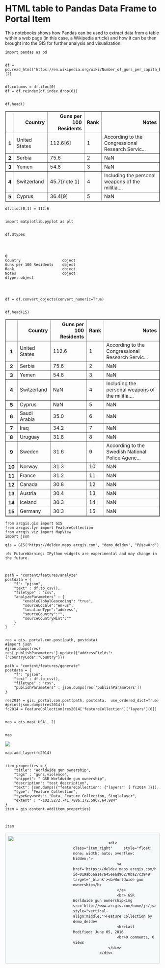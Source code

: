 
# HTML table to Pandas Data Frame to Portal Item

This notebooks shows how Pandas can be used to extract data from a table within a web page (in this case, a Wikipedia article) and how it can be then brought into the GIS for further analysis and visualization.


    import pandas as pd


    df = pd.read_html("https://en.wikipedia.org/wiki/Number_of_guns_per_capita_by_country")[2]


    df.columns = df.iloc[0]
    df = df.reindex(df.index.drop(0))


    df.head()




<div>
<table border="1" class="dataframe">
  <thead>
    <tr style="text-align: right;">
      <th></th>
      <th>Country</th>
      <th>Guns per 100 Residents</th>
      <th>Rank</th>
      <th>Notes</th>
    </tr>
  </thead>
  <tbody>
    <tr>
      <th>1</th>
      <td>United States</td>
      <td>112.6[6]</td>
      <td>1</td>
      <td>According to the Congressional Research Servic...</td>
    </tr>
    <tr>
      <th>2</th>
      <td>Serbia</td>
      <td>75.6</td>
      <td>2</td>
      <td>NaN</td>
    </tr>
    <tr>
      <th>3</th>
      <td>Yemen</td>
      <td>54.8</td>
      <td>3</td>
      <td>NaN</td>
    </tr>
    <tr>
      <th>4</th>
      <td>Switzerland</td>
      <td>45.7[note 1]</td>
      <td>4</td>
      <td>Including the personal weapons of the militia....</td>
    </tr>
    <tr>
      <th>5</th>
      <td>Cyprus</td>
      <td>36.4[9]</td>
      <td>5</td>
      <td>NaN</td>
    </tr>
  </tbody>
</table>
</div>




    df.iloc[0,1] = 112.6


    import matplotlib.pyplot as plt


    df.dtypes




    0
    Country                   object
    Guns per 100 Residents    object
    Rank                      object
    Notes                     object
    dtype: object




    df = df.convert_objects(convert_numeric=True)


    df.head(15)




<div>
<table border="1" class="dataframe">
  <thead>
    <tr style="text-align: right;">
      <th></th>
      <th>Country</th>
      <th>Guns per 100 Residents</th>
      <th>Rank</th>
      <th>Notes</th>
    </tr>
  </thead>
  <tbody>
    <tr>
      <th>1</th>
      <td>United States</td>
      <td>112.6</td>
      <td>1</td>
      <td>According to the Congressional Research Servic...</td>
    </tr>
    <tr>
      <th>2</th>
      <td>Serbia</td>
      <td>75.6</td>
      <td>2</td>
      <td>NaN</td>
    </tr>
    <tr>
      <th>3</th>
      <td>Yemen</td>
      <td>54.8</td>
      <td>3</td>
      <td>NaN</td>
    </tr>
    <tr>
      <th>4</th>
      <td>Switzerland</td>
      <td>NaN</td>
      <td>4</td>
      <td>Including the personal weapons of the militia....</td>
    </tr>
    <tr>
      <th>5</th>
      <td>Cyprus</td>
      <td>NaN</td>
      <td>5</td>
      <td>NaN</td>
    </tr>
    <tr>
      <th>6</th>
      <td>Saudi Arabia</td>
      <td>35.0</td>
      <td>6</td>
      <td>NaN</td>
    </tr>
    <tr>
      <th>7</th>
      <td>Iraq</td>
      <td>34.2</td>
      <td>7</td>
      <td>NaN</td>
    </tr>
    <tr>
      <th>8</th>
      <td>Uruguay</td>
      <td>31.8</td>
      <td>8</td>
      <td>NaN</td>
    </tr>
    <tr>
      <th>9</th>
      <td>Sweden</td>
      <td>31.6</td>
      <td>9</td>
      <td>According to the Swedish National Police Agenc...</td>
    </tr>
    <tr>
      <th>10</th>
      <td>Norway</td>
      <td>31.3</td>
      <td>10</td>
      <td>NaN</td>
    </tr>
    <tr>
      <th>11</th>
      <td>France</td>
      <td>31.2</td>
      <td>11</td>
      <td>NaN</td>
    </tr>
    <tr>
      <th>12</th>
      <td>Canada</td>
      <td>30.8</td>
      <td>12</td>
      <td>NaN</td>
    </tr>
    <tr>
      <th>13</th>
      <td>Austria</td>
      <td>30.4</td>
      <td>13</td>
      <td>NaN</td>
    </tr>
    <tr>
      <th>14</th>
      <td>Iceland</td>
      <td>30.3</td>
      <td>14</td>
      <td>NaN</td>
    </tr>
    <tr>
      <th>15</th>
      <td>Germany</td>
      <td>30.3</td>
      <td>15</td>
      <td>NaN</td>
    </tr>
  </tbody>
</table>
</div>




    from arcgis.gis import GIS
    from arcgis.lyr import FeatureCollection
    from arcgis.viz import MapView
    import json
    
    gis = GIS("https://deldev.maps.arcgis.com", "demo_deldev", "P@ssw0rd")

    :0: FutureWarning: IPython widgets are experimental and may change in the future.
    


    path = "content/features/analyze"
    postdata = {
        "f": "pjson",
        "text" : df.to_csv(),
        "filetype" : "csv",
        "analyzeParameters" : {
            "enableGlobalGeocoding": "true",
            "sourceLocale":"en-us",
            "locationType":"address",
            "sourceCountry":"",
            "sourceCountryHint":""
        }
    }
    
    
    res = gis._portal.con.post(path, postdata)
    #import json
    #json.dumps(res)
    res['publishParameters'].update({"addressFields":{"CountryCode":"Country"}})
    
    path = "content/features/generate"
    postdata = {
        "f": "pjson",
        "text" : df.to_csv(),
        "filetype" : "csv",
        "publishParameters" : json.dumps(res['publishParameters'])
    }
    
    res2014 = gis._portal.con.post(path, postdata,  use_ordered_dict=True)
    #print(json.dumps(res2014))
    fc2014 = FeatureCollection(res2014['featureCollection']['layers'][0])


    map = gis.map('USA', 2)


    map

<img src="http://esri.github.io/arcgis-python-api/notebooks/nbimages/wikidata.png"/>


    map.add_layer(fc2014)


    item_properties = {
        "title": "Worldwide gun ownership",
        "tags" : "guns,violence",
        "snippet": " GSR Worldwide gun ownership",
        "description": "test description",
        "text": json.dumps({"featureCollection": {"layers": [ fc2014 ]}}),
        "type": "Feature Collection",
        "typeKeywords": "Data, Feature Collection, Singlelayer",
        "extent" : "-102.5272,-41.7886,172.5967,64.984"
    }
    item = gis.content.add(item_properties)
    


    item




<div class="item_container" style="height: auto; overflow: hidden; border: 1px solid #cfcfcf; border-radius: 2px; background: #f6fafa; line-height: 1.21429em; padding: 10px;">
                    <div class="item_left" style="width: 210px; float: left;">
                       <a href='https://deldev.maps.arcgis.com/home/item.html?id=019ab56a1e7a45eead96270ba27c3949' target='_blank'>
                        <img src='http://static.arcgis.com/images/desktopapp.png' class="itemThumbnail">
                       </a>
                    </div>
        
                    <div class="item_right"     style="float: none; width: auto; overflow: hidden;">
                        <a href='https://deldev.maps.arcgis.com/home/item.html?id=019ab56a1e7a45eead96270ba27c3949' target='_blank'><b>Worldwide gun ownership</b>
                        </a>
                        <br> GSR Worldwide gun ownership<img src='http://www.arcgis.com/home/js/jsapi/esri/css/images/item_type_icons/features16.png' style="vertical-align:middle;">Feature Collection by demo_deldev
                        <br>Last Modified: June 05, 2016
                        <br>0 comments, 0 views
                    </div>
                </div>
                


